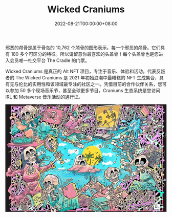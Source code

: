 ﻿---
title: "Wicked Craniums"
description: "The Wicked Craniums 是 10,762 个独特的 Craniums NFT 的集合——生活在以太坊区块链上的独特数字收藏品。"
date: 2022-08-21T00:00:00+08:00
lastmod: 2022-08-21T00:00:00+08:00
draft: false
authors: [“boogArno”]
featuredImage: "wicked-craniums.png"
tags: ["Collectibles","Wicked Craniums"]
categories: ["nfts"]
nfts: ["Collectibles"]
blockchain: "ETH"
website: "https://www.wickedcranium.com"
twitter: "https://twitter.com/WickedCraniums"
discord: "https://discord.gg/yBYAdy8fqX"
telegram: ""
github: ""
youtube: ""
twitch: ""
facebook: ""
instagram: ""
reddit: ""
medium: ""
steam: ""
gitbook: ""
googleplay: ""
appstore: ""
status: "Live"
weight: 
lightgallery: true
toc: true
pinned: false
recommend: false
recommend1: false
---
邪恶的颅骨是属于骨岛的 10,762 个颅骨的图形表示。每一个邪恶的颅骨。它们具有 180 多个可区分的特征。所以请留意你最喜欢的头盖骨！每个头盖骨也是您进入会员唯一社交平台 The Cradle 的门票。

Wicked Craniums 是真正的 Alt NFT 项目，专注于音乐、体验和活动。代表反叛者的 The Wicked Craniums 是 2021 年初始浪潮中最糟糕的 NFT 生成集合，具有无与伦比的实用性和该领域最专注的社区之一。凭借目前的合作伙伴关系，您可以参加 50 多个现场音乐节，甚至全球更多节目，Craniums 生态系统是您访问 IRL 和 Metaverse 音乐活动的通行证。

![wickedcraniums-dapp-collectibles-ethereum-image1_b5badf66308c6f083fbda1c41e3f0e60](wickedcraniums-dapp-collectibles-ethereum-image1_b5badf66308c6f083fbda1c41e3f0e60.png)